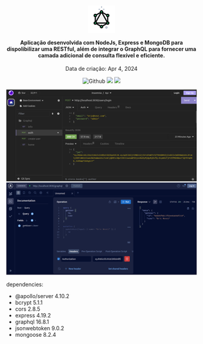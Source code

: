<h4 align="center">
  <br />
  
  <img src=".assets/icon.png">

  <br />

  Aplicação desenvolvida com NodeJs, Express e MongoDB para dispolibilizar uma RESTful, além de integrar o GraphQL para fornecer uma camada adicional de consulta flexível e eficiente. 
</h4>

<p align="center">Data de criação: Apr 4, 2024</p>

<p align="center">
  <img src="https://img.shields.io/github/last-commit/ericneves/mySeries?display_timestamp=author&style=flat-square&logo=github&labelColor=%235961FF&color=%23333333" alt="Github">
  <img src="https://img.shields.io/github/languages/top/ericneves/mySeries?style=flat-square&logo=javascript&labelColor=%23556066&color=%2379A55B">
  <img src="https://img.shields.io/github/license/ericneves/mySeries?style=flat-square&logo=github&labelColor=%231F2937&color=%23374151">
</p>

<img src=".assets/rest.png"><img src=".assets/graphql.png">

dependencies:
+ @apollo/server 4.10.2
+ bcrypt 5.1.1
+ cors 2.8.5
+ express 4.19.2
+ graphql 16.8.1
+ jsonwebtoken 9.0.2
+ mongoose 8.2.4